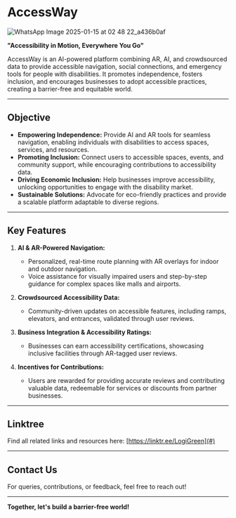 # AccessWay  
![WhatsApp Image 2025-01-15 at 02 48 22_a436b0af](https://github.com/user-attachments/assets/88747089-2c12-4492-831b-8dc1f69eee06)

**"Accessibility in Motion, Everywhere You Go"**  

AccessWay is an AI-powered platform combining AR, AI, and crowdsourced data to provide accessible navigation, social connections, and emergency tools for people with disabilities. It promotes independence, fosters inclusion, and encourages businesses to adopt accessible practices, creating a barrier-free and equitable world.

---

## **Objective**  
- **Empowering Independence:** Provide AI and AR tools for seamless navigation, enabling individuals with disabilities to access spaces, services, and resources.  
- **Promoting Inclusion:** Connect users to accessible spaces, events, and community support, while encouraging contributions to accessibility data.  
- **Driving Economic Inclusion:** Help businesses improve accessibility, unlocking opportunities to engage with the disability market.  
- **Sustainable Solutions:** Advocate for eco-friendly practices and provide a scalable platform adaptable to diverse regions.  

---

## **Key Features**  

1. **AI & AR-Powered Navigation:**  
   - Personalized, real-time route planning with AR overlays for indoor and outdoor navigation.  
   - Voice assistance for visually impaired users and step-by-step guidance for complex spaces like malls and airports.  

2. **Crowdsourced Accessibility Data:**  
   - Community-driven updates on accessible features, including ramps, elevators, and entrances, validated through user reviews.  

3. **Business Integration & Accessibility Ratings:**  
   - Businesses can earn accessibility certifications, showcasing inclusive facilities through AR-tagged user reviews.  

4. **Incentives for Contributions:**  
   - Users are rewarded for providing accurate reviews and contributing valuable data, redeemable for services or discounts from partner businesses.  

---

## **Linktree**  
Find all related links and resources here: [https://linktr.ee/LogiGreen](#)  

---

## **Contact Us**  
For queries, contributions, or feedback, feel free to reach out!  

---

**Together, let's build a barrier-free world!**  
